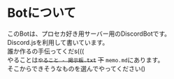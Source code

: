# Botについて
このBotは、プロセカ好き用サーバー用のDiscordBotです。<br>
Discord.jsを利用して書いています。<br>
誰か作るの手伝ってくだs(((<br>
やることは~~`やること - 掲示板.txt`~~ ~~下~~ `memo.md`にあります。<br>
そこからできそうなものを選んでやってください()